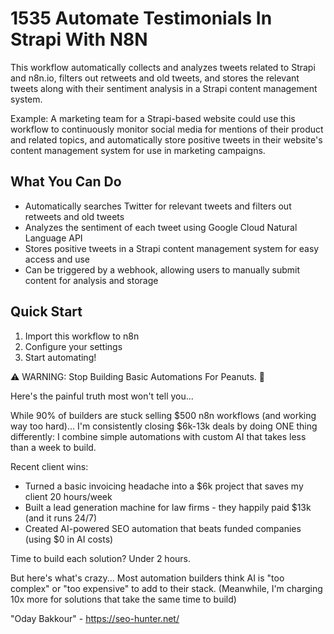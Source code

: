 # 1535 Automate Testimonials In Strapi With N8N

This workflow automatically collects and analyzes tweets related to Strapi and n8n.io, filters out retweets and old tweets, and stores the relevant tweets along with their sentiment analysis in a Strapi content management system.

Example: A marketing team for a Strapi-based website could use this workflow to continuously monitor social media for mentions of their product and related topics, and automatically store positive tweets in their website's content management system for use in marketing campaigns.

## What You Can Do
- Automatically searches Twitter for relevant tweets and filters out retweets and old tweets
- Analyzes the sentiment of each tweet using Google Cloud Natural Language API
- Stores positive tweets in a Strapi content management system for easy access and use
- Can be triggered by a webhook, allowing users to manually submit content for analysis and storage

## Quick Start
1. Import this workflow to n8n
2. Configure your settings
3. Start automating!

⚠️ WARNING: Stop Building Basic Automations For Peanuts. 🚫

Here's the painful truth most won't tell you...

While 90% of builders are stuck selling $500 n8n workflows (and working way too hard)...
I'm consistently closing $6k-13k deals by doing ONE thing differently:
I combine simple automations with custom AI that takes less than a week to build.

Recent client wins:
* Turned a basic invoicing headache into a $6k project that saves my client 20 hours/week
* Built a lead generation machine for law firms - they happily paid $13k (and it runs 24/7)
* Created AI-powered SEO automation that beats funded companies (using $0 in AI costs)

Time to build each solution? Under 2 hours.

But here's what's crazy...
Most automation builders think AI is "too complex" or "too expensive" to add to their stack.
(Meanwhile, I'm charging 10x more for solutions that take the same time to build)

"Oday Bakkour" - https://seo-hunter.net/
